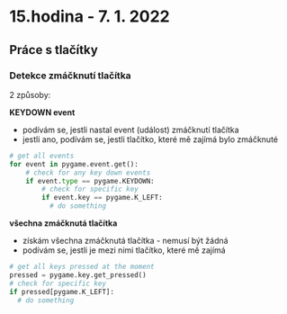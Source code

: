 # 15.hodina - 7. 1. 2022

## Práce s tlačítky

### Detekce zmáčknutí tlačítka

2 způsoby:

**KEYDOWN event**
- podívám se, jestli nastal event (událost) zmáčknutí tlačítka
- jestli ano, podívám se, jestli tlačítko, které mě zajímá bylo zmáčknuté

```python
# get all events
for event in pygame.event.get():   
    # check for any key down events
    if event.type == pygame.KEYDOWN:
        # check for specific key
        if event.key == pygame.K_LEFT:
          # do something
```

**všechna zmáčknutá tlačítka**
- získám všechna zmáčknutá tlačítka - nemusí být žádná
- podívám se, jestli je mezi nimi tlačítko, které mě zajímá

``` python
# get all keys pressed at the moment
pressed = pygame.key.get_pressed()   
# check for specific key
if pressed[pygame.K_LEFT]:
  # do something
```

